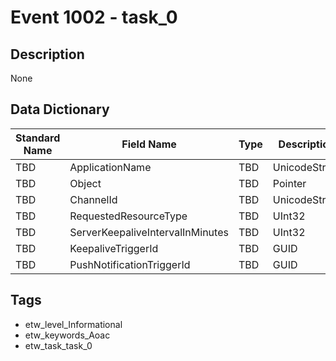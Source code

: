 # Event 1002 - task_0

## Description
None

## Data Dictionary
|Standard Name|Field Name|Type|Description|Sample Value|
|---|---|---|---|---|
|TBD|ApplicationName|TBD|UnicodeString|None|None|
|TBD|Object|TBD|Pointer|None|None|
|TBD|ChannelId|TBD|UnicodeString|None|None|
|TBD|RequestedResourceType|TBD|UInt32|None|None|
|TBD|ServerKeepaliveIntervalInMinutes|TBD|UInt32|None|None|
|TBD|KeepaliveTriggerId|TBD|GUID|None|None|
|TBD|PushNotificationTriggerId|TBD|GUID|None|None|

## Tags
* etw_level_Informational
* etw_keywords_Aoac
* etw_task_task_0